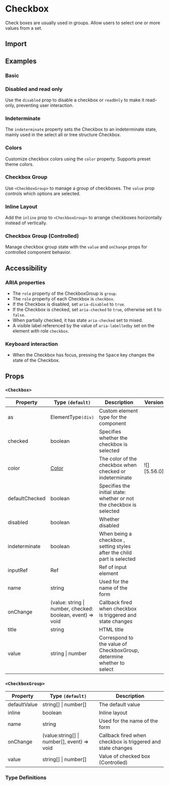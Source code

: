 # Checkbox

Check boxes are usually used in groups. Allow users to select one or more values ​​from a set.

## Import

<!--{include:<import-guide>}-->

## Examples

### Basic

<!--{include:`basic.md`}-->

### Disabled and read only

Use the `disabled` prop to disable a checkbox or `readOnly` to make it read-only, preventing user interaction.

<!--{include:`disabled.md`}-->

### Indeterminate

The `indeterminate` property sets the Checkbox to an indeterminate state, mainly used in the select all or tree structure Checkbox.

<!--{include:`indeterminate.md`}-->

### Colors

Customize checkbox colors using the `color` property. Supports preset theme colors.

<!--{include:`colors.md`}-->

### Checkbox Group

Use `<CheckboxGroup>` to manage a group of checkboxes. The `value` prop controls which options are selected.

<!--{include:`checkbox-group.md`}-->

### Inline Layout

Add the `inline` prop to `<CheckboxGroup>` to arrange checkboxes horizontally instead of vertically.

<!--{include:`checkbox-groupinline.md`}-->

### Checkbox Group (Controlled)

Manage checkbox group state with the `value` and `onChange` props for controlled component behavior.

<!--{include:`checkbox-group-controlled.md`}-->

## Accessibility

### ARIA properties

- The `role` property of the CheckboxGroup is `group`.
- The `role` property of each Checkbox is `checkbox`.
- If the Checkbox is disabled, set `aria-disabled` to `true`.
- If the Checkbox is checked, set `aria-checked` to `true`, otherwise set it to `false`.
- When partially checked, it has state `aria-checked` set to mixed.
- A visible label referenced by the value of `aria-labelledby` set on the element with role `checkbox`.

### Keyboard interaction

- When the Checkbox has focus, pressing the <kbd>Space</kbd> key changes the state of the Checkbox.

## Props

### `<Checkbox>`

| Property       | Type `(default)`                                           | Description                                                             | Version     |
| -------------- | ---------------------------------------------------------- | ----------------------------------------------------------------------- | ----------- |
| as             | ElementType`(div)`                                         | Custom element type for the component                                   |             |
| checked        | boolean                                                    | Specifies whether the checkbox is selected                              |             |
| color          | [Color](#code-ts-color-code)                               | The color of the checkbox when checked or indeterminate                 | ![][5.56.0] |
| defaultChecked | boolean                                                    | Specifies the initial state: whether or not the checkbox is selected    |             |
| disabled       | boolean                                                    | Whether disabled                                                        |             |
| indeterminate  | boolean                                                    | When being a checkbox , setting styles after the child part is selected |             |
| inputRef       | Ref                                                        | Ref of input element                                                    |             |
| name           | string                                                     | Used for the name of the form                                           |             |
| onChange       | (value: string \| number, checked: boolean, event) => void | Callback fired when checkbox is triggered and state changes             |             |
| title          | string                                                     | HTML title                                                              |             |
| value          | string \| number                                           | Correspond to the value of CheckboxGroup, determine whether to select   |             |

### `<CheckboxGroup>`

| Property     | Type `(default)`                            | Description                                                 |
| ------------ | ------------------------------------------- | ----------------------------------------------------------- |
| defaultValue | string[] \| number[]                        | The default value                                           |
| inline       | boolean                                     | Inline layout                                               |
| name         | string                                      | Used for the name of the form                               |
| onChange     | (value:string[] \| number[], event) => void | Callback fired when checkbox is triggered and state changes |
| value        | string[] \| number[]                        | Value of checked box (Controlled)                           |

### Type Definitions

<!--{include:(_common/types/color.md)}-->
